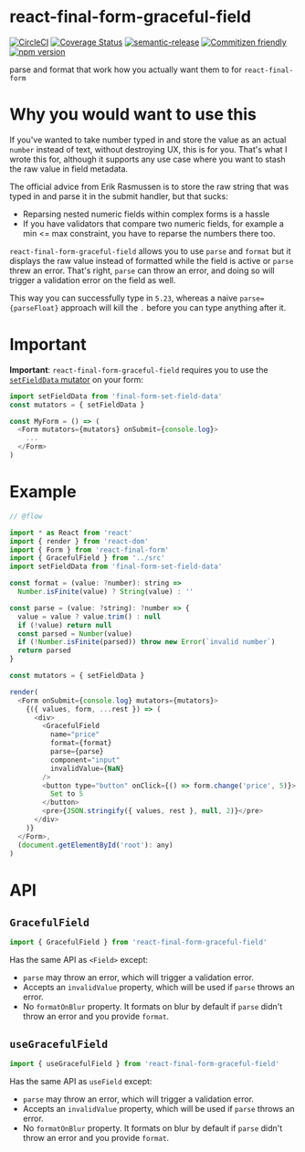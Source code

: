 # react-final-form-graceful-field

[![CircleCI](https://circleci.com/gh/jcoreio/react-final-form-graceful-field.svg?style=svg)](https://circleci.com/gh/jcoreio/react-final-form-graceful-field)
[![Coverage Status](https://codecov.io/gh/jcoreio/react-final-form-graceful-field/branch/master/graph/badge.svg)](https://codecov.io/gh/jcoreio/react-final-form-graceful-field)
[![semantic-release](https://img.shields.io/badge/%20%20%F0%9F%93%A6%F0%9F%9A%80-semantic--release-e10079.svg)](https://github.com/semantic-release/semantic-release)
[![Commitizen friendly](https://img.shields.io/badge/commitizen-friendly-brightgreen.svg)](http://commitizen.github.io/cz-cli/)
[![npm version](https://badge.fury.io/js/react-final-form-graceful-field.svg)](https://badge.fury.io/js/react-final-form-graceful-field)

parse and format that work how you actually want them to for `react-final-form`

# Why you would want to use this

If you've wanted to take number typed in and store the value as an actual `number` instead of text, without destroying UX, this is for you.
That's what I wrote this for, although it supports any use case where you want to stash the raw value in field metadata.

The official advice from Erik Rasmussen is to store the raw string that was typed in and parse it in the submit handler, but that sucks:

- Reparsing nested numeric fields within complex forms is a hassle
- If you have validators that compare two numeric fields, for example a min <= max constraint, you have to reparse the numbers there too.

`react-final-form-graceful-field` allows you to use `parse` and `format` but it displays the raw value instead of formatted while
the field is active or `parse` threw an error. That's right, `parse` can throw an error, and doing so will trigger a validation error on the field as well.

This way you can successfully type in `5.23`, whereas a naive `parse={parseFloat}` approach will kill the `.` before you can type anything
after it.

# Important

**Important**: `react-final-form-graceful-field` requires you to use the [`setFieldData` mutator](https://github.com/final-form/final-form-set-field-data) on your form:

```js
import setFieldData from 'final-form-set-field-data'
const mutators = { setFieldData }

const MyForm = () => (
  <Form mutators={mutators} onSubmit={console.log}>
    ...
  </Form>
)
```

# Example

```js
// @flow

import * as React from 'react'
import { render } from 'react-dom'
import { Form } from 'react-final-form'
import { GracefulField } from '../src'
import setFieldData from 'final-form-set-field-data'

const format = (value: ?number): string =>
  Number.isFinite(value) ? String(value) : ''

const parse = (value: ?string): ?number => {
  value = value ? value.trim() : null
  if (!value) return null
  const parsed = Number(value)
  if (!Number.isFinite(parsed)) throw new Error(`invalid number`)
  return parsed
}

const mutators = { setFieldData }

render(
  <Form onSubmit={console.log} mutators={mutators}>
    {({ values, form, ...rest }) => (
      <div>
        <GracefulField
          name="price"
          format={format}
          parse={parse}
          component="input"
          invalidValue={NaN}
        />
        <button type="button" onClick={() => form.change('price', 5)}>
          Set to 5
        </button>
        <pre>{JSON.stringify({ values, rest }, null, 2)}</pre>
      </div>
    )}
  </Form>,
  (document.getElementById('root'): any)
)
```

# API

## `GracefulField`

```js
import { GracefulField } from 'react-final-form-graceful-field'
```

Has the same API as `<Field>` except:

- `parse` may throw an error, which will trigger a validation error.
- Accepts an `invalidValue` property, which will be used if `parse` throws an error.
- No `formatOnBlur` property. It formats on blur by default if `parse` didn't throw an error and you provide `format`.

## `useGracefulField`

```js
import { useGracefulField } from 'react-final-form-graceful-field'
```

Has the same API as `useField` except:

- `parse` may throw an error, which will trigger a validation error.
- Accepts an `invalidValue` property, which will be used if `parse` throws an error.
- No `formatOnBlur` property. It formats on blur by default if `parse` didn't throw an error and you provide `format`.

